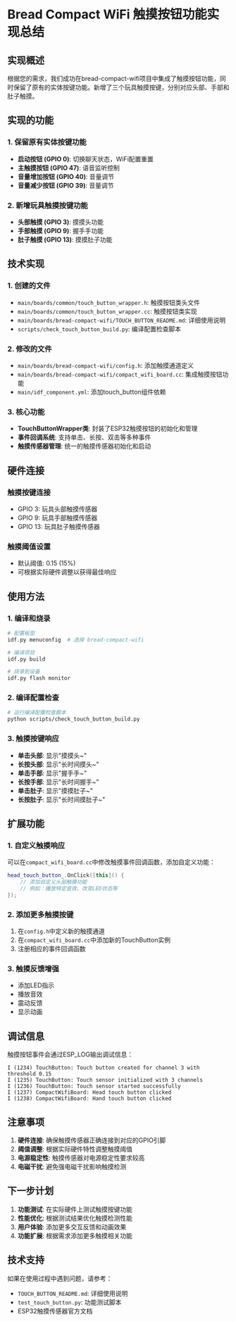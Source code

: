 # Bread Compact WiFi 触摸按钮功能实现总结

## 实现概述

根据您的需求，我们成功在bread-compact-wifi项目中集成了触摸按钮功能，同时保留了原有的实体按键功能。新增了三个玩具触摸按键，分别对应头部、手部和肚子触摸。

## 实现的功能

### 1. 保留原有实体按键功能
- **启动按钮 (GPIO 0)**: 切换聊天状态，WiFi配置重置
- **主触摸按钮 (GPIO 47)**: 语音监听控制
- **音量增加按钮 (GPIO 40)**: 音量调节
- **音量减少按钮 (GPIO 39)**: 音量调节

### 2. 新增玩具触摸按键功能
- **头部触摸 (GPIO 3)**: 摸摸头功能
- **手部触摸 (GPIO 9)**: 握手手功能  
- **肚子触摸 (GPIO 13)**: 摸摸肚子功能

## 技术实现

### 1. 创建的文件
- `main/boards/common/touch_button_wrapper.h`: 触摸按钮类头文件
- `main/boards/common/touch_button_wrapper.cc`: 触摸按钮类实现
- `main/boards/bread-compact-wifi/TOUCH_BUTTON_README.md`: 详细使用说明
- `scripts/check_touch_button_build.py`: 编译配置检查脚本

### 2. 修改的文件
- `main/boards/bread-compact-wifi/config.h`: 添加触摸通道定义
- `main/boards/bread-compact-wifi/compact_wifi_board.cc`: 集成触摸按钮功能
- `main/idf_component.yml`: 添加touch_button组件依赖

### 3. 核心功能
- **TouchButtonWrapper类**: 封装了ESP32触摸按钮的初始化和管理
- **事件回调系统**: 支持单击、长按、双击等多种事件
- **触摸传感器管理**: 统一的触摸传感器初始化和启动

## 硬件连接

### 触摸按键连接
- GPIO 3: 玩具头部触摸传感器
- GPIO 9: 玩具手部触摸传感器  
- GPIO 13: 玩具肚子触摸传感器

### 触摸阈值设置
- 默认阈值: 0.15 (15%)
- 可根据实际硬件调整以获得最佳响应

## 使用方法

### 1. 编译和烧录
```bash
# 配置板型
idf.py menuconfig  # 选择 bread-compact-wifi

# 编译项目
idf.py build

# 烧录到设备
idf.py flash monitor
```

### 2. 编译配置检查
```bash
# 运行编译配置检查脚本
python scripts/check_touch_button_build.py
```

### 3. 触摸按键响应
- **单击头部**: 显示"摸摸头~"
- **长按头部**: 显示"长时间摸头~"
- **单击手部**: 显示"握手手~"
- **长按手部**: 显示"长时间握手~"
- **单击肚子**: 显示"摸摸肚子~"
- **长按肚子**: 显示"长时间摸肚子~"

## 扩展功能

### 1. 自定义触摸响应
可以在`compact_wifi_board.cc`中修改触摸事件回调函数，添加自定义功能：

```cpp
head_touch_button_.OnClick([this]() {
    // 添加自定义头部触摸功能
    // 例如：播放特定音效、改变LED状态等
});
```

### 2. 添加更多触摸按键
1. 在`config.h`中定义新的触摸通道
2. 在`compact_wifi_board.cc`中添加新的TouchButton实例
3. 注册相应的事件回调函数

### 3. 触摸反馈增强
- 添加LED指示
- 播放音效
- 震动反馈
- 显示动画

## 调试信息

触摸按钮事件会通过ESP_LOG输出调试信息：
```
I (1234) TouchButton: Touch button created for channel 3 with threshold 0.15
I (1235) TouchButton: Touch sensor initialized with 3 channels
I (1236) TouchButton: Touch sensor started successfully
I (1237) CompactWifiBoard: Head touch button clicked
I (1238) CompactWifiBoard: Hand touch button clicked
```

## 注意事项

1. **硬件连接**: 确保触摸传感器正确连接到对应的GPIO引脚
2. **阈值调整**: 根据实际硬件特性调整触摸阈值
3. **电源稳定性**: 触摸传感器对电源稳定性要求较高
4. **电磁干扰**: 避免强电磁干扰影响触摸检测

## 下一步计划

1. **功能测试**: 在实际硬件上测试触摸按键功能
2. **性能优化**: 根据测试结果优化触摸检测性能
3. **用户体验**: 添加更多交互反馈和动画效果
4. **功能扩展**: 根据需求添加更多触摸相关功能

## 技术支持

如果在使用过程中遇到问题，请参考：
- `TOUCH_BUTTON_README.md`: 详细使用说明
- `test_touch_button.py`: 功能测试脚本
- ESP32触摸传感器官方文档
